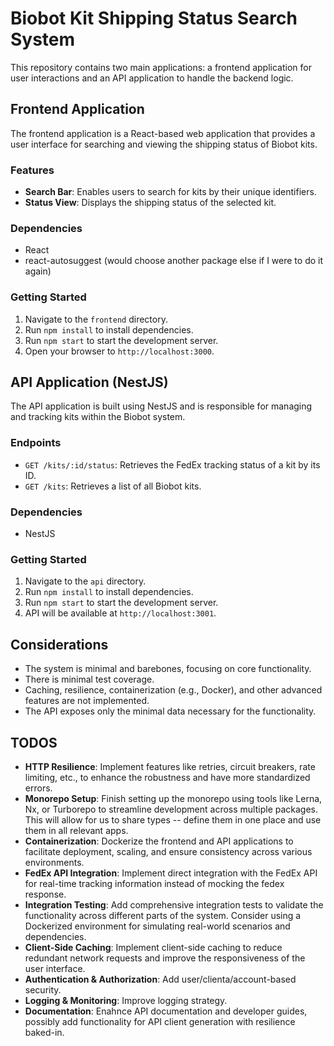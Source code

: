 # Biobot Kit Shipping Status Search System

This repository contains two main applications: a frontend application for user interactions and an API application to handle the backend logic.

## Frontend Application

The frontend application is a React-based web application that provides a user interface for searching and viewing the shipping status of Biobot kits.

### Features

- **Search Bar**: Enables users to search for kits by their unique identifiers.
- **Status View**: Displays the shipping status of the selected kit.

### Dependencies

- React
- react-autosuggest (would choose another package else if I were to do it again)

### Getting Started

1. Navigate to the `frontend` directory.
2. Run `npm install` to install dependencies.
3. Run `npm start` to start the development server.
4. Open your browser to `http://localhost:3000`.

## API Application (NestJS)

The API application is built using NestJS and is responsible for managing and tracking kits within the Biobot system.

### Endpoints

- `GET /kits/:id/status`: Retrieves the FedEx tracking status of a kit by its ID.
- `GET /kits`: Retrieves a list of all Biobot kits.

### Dependencies

- NestJS

### Getting Started

1. Navigate to the `api` directory.
2. Run `npm install` to install dependencies.
3. Run `npm start` to start the development server.
4. API will be available at `http://localhost:3001`.

## Considerations

- The system is minimal and barebones, focusing on core functionality.
- There is minimal test coverage.
- Caching, resilience, containerization (e.g., Docker), and other advanced features are not implemented.
- The API exposes only the minimal data necessary for the functionality.


## TODOS

- **HTTP Resilience**: Implement features like retries, circuit breakers, rate limiting, etc., to enhance the robustness and have more standardized errors. 
- **Monorepo Setup**: Finish setting up the monorepo using tools like Lerna, Nx, or Turborepo to streamline development across multiple packages. This will allow for us to share types -- define them in one place and use them in all relevant apps. 
- **Containerization**: Dockerize the frontend and API applications to facilitate deployment, scaling, and ensure consistency across various environments.
- **FedEx API Integration**: Implement direct integration with the FedEx API for real-time tracking information instead of mocking the fedex response. 
- **Integration Testing**: Add comprehensive integration tests to validate the functionality across different parts of the system. Consider using a Dockerized environment for simulating real-world scenarios and dependencies.
- **Client-Side Caching**: Implement client-side caching to reduce redundant network requests and improve the responsiveness of the user interface.
- **Authentication & Authorization**: Add user/clienta/account-based security. 
- **Logging & Monitoring**: Improve logging strategy.
- **Documentation**: Enahnce API documentation and developer guides, possibly add functionality for API client generation with resilience baked-in.
